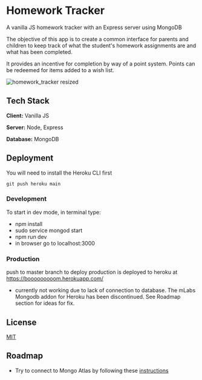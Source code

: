 
# Homework Tracker

A vanilla JS homework tracker with an Express server using MongoDB

The objective of this app is to create a common interface for parents and children to keep track of what the student's homework assignments are and what has been completed.

It provides an incentive for completion by way of a point system.
Points can be redeemed for items added to a wish list.

![homework_tracker resized](https://user-images.githubusercontent.com/41316262/235381998-cac85ea9-a2d7-4025-aa41-e26c5641c489.png)

## Tech Stack

**Client:** Vanilla JS

**Server:** Node, Express

**Database:** MongoDB


## Deployment

You will need to install the Heroku CLI first

```git push heroku main```

### Development
To start in dev mode, in terminal type:
* npm install
* sudo service mongod start
* npm run dev
* in browser go to localhost:3000

### Production
push to master branch to deploy
production is deployed to heroku at https://booooooooom.herokuapp.com/

* currently not working due to lack of connection to database.
  The mLabs Mongodb addon for Heroku has been discontinued.
  See Roadmap section for ideas for fix.


## License

[MIT](https://choosealicense.com/licenses/mit/)


## Roadmap

- Try to connect to Mongo Atlas by following these [instructions](https://www.mongodb.com/developer/products/atlas/use-atlas-on-heroku/)

